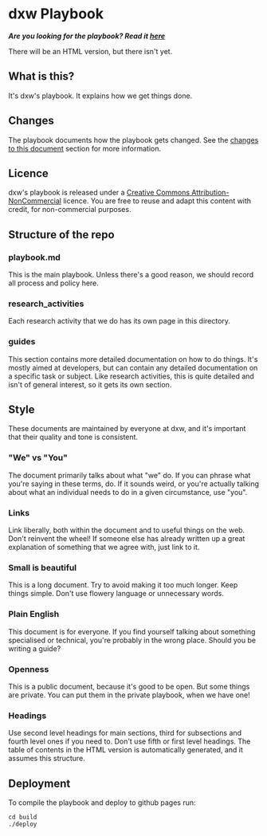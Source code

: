 # dxw Playbook

***Are you looking for the playbook? Read it [here](https://github.com/dxw/playbook/blob/master/playbook.md)***

There will be an HTML version, but there isn't yet.

## What is this?
It's dxw's playbook. It explains how we get things done.

## Changes
The playbook documents how the playbook gets changed. See the [changes to this document](https://github.com/dxw/playbook/blob/master/playbook.md#changes-to-this-document) section for more information.

## Licence
dxw's playbook is released under a [Creative Commons Attribution-NonCommercial](http://creativecommons.org/licenses/by-nc/2.0/uk/) licence. You are free to reuse and adapt this content with credit, for non-commercial purposes.

## Structure of the repo

### playbook.md
This is the main playbook. Unless there's a good reason, we should record all process and policy here.

### research_activities
Each research activity that we do has its own page in this directory.

### guides
This section contains more detailed documentation on how to do things. It's mostly aimed at developers, but can contain any detailed documentation on a specific task or subject. Like research activities, this is quite detailed and isn't of general interest, so it gets its own section.

## Style
These documents are maintained by everyone at dxw, and it's important that their quality and tone is consistent.

### "We" vs "You"
The document primarily talks about what "we" do. If you can phrase what you're saying in these terms, do. If it sounds weird, or you're actually talking about what an individual needs to do in a given circumstance, use "you".

### Links
Link liberally, both within the document and to useful things on the web. Don't reinvent the wheel! If someone else has already written up a great explanation of something that we agree with, just link to it.

### Small is beautiful
This is a long document. Try to avoid making it too much longer. Keep things simple. Don't use flowery language or unnecessary words.

### Plain English
This document is for everyone. If you find yourself talking about something specialised or technical, you're probably in the wrong place. Should you be writing a guide?

### Openness
This is a public document, because it's good to be open. But some things are private. You can put them in the private playbook, when we have one!

### Headings
Use second level headings for main sections, third for subsections and fourth level ones if you need to. Don't use fifth or first level headings. The table of contents in the HTML version is automatically generated, and it assumes this structure.

## Deployment

To compile the playbook and deploy to github pages run:

```
cd build
./deploy
```
